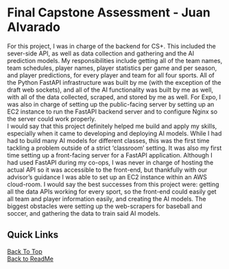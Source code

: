 # Final Capstone Assessment - Juan Alvarado
           	
            
For this project, I was in charge of  the backend for CS+. This included the sever-side API, as well as data collection and gathering and the AI prediction models. My responsibilities include getting all of the team names, team schedules, player names, player statistics per game and per season, and player predictions, for every player and team for all four sports. All of the Python FastAPI infrastructure was built by me (with the exception of the draft web sockets), and all of the AI functionality was built by me as well, with all of the data collected, scraped, and stored by me as well. For Expo, I was also in charge of setting up the public-facing server by setting up an EC2 instance to run the FastAPI backend server and to configure Nginx so the server could work properly.
<br>
I would say that this project definitely helped me build and apply my skills, especially when it came to developing and deploying AI models. While I had had to build many AI models for different classes, this was the first time tackling a problem outside of a strict ‘classroom’ setting. It was also my first time setting up a front-facing server for a FastAPI application. Although I had used FastAPI during my co-ops, I was never in charge of hosting the actual API so it was accessible to the front-end, but thankfully with our advisor’s guidance I was able to set up an EC2 instance within an AWS cloud-room. I would say the best successes from this project were: getting all the data APIs working for every sport, so the front-end could easily get all team and player information easily, and creating the AI models. The biggest obstacles were setting up the web-scrapers for baseball and soccer, and gathering the data to train said AI models.

## Quick Links

[Back To Top](#final-capstone-assessment---juan-alvarado) \
[Back to ReadMe](/README.md)
